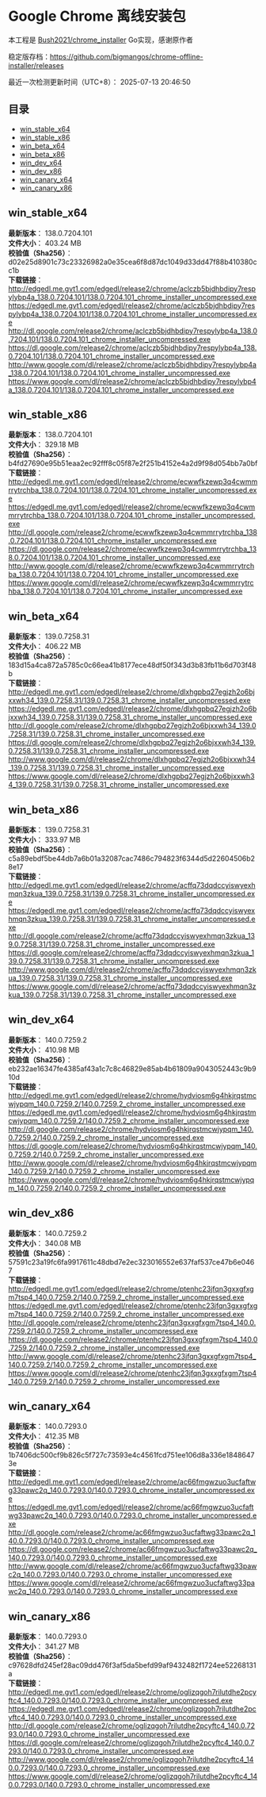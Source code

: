 # Google Chrome 离线安装包
本工程是 [Bush2021/chrome_installer](https://github.com/Bush2021/chrome_installer) Go实现，感谢原作者

稳定版存档：<https://github.com/bigmangos/chrome-offline-installer/releases>

最近一次检测更新时间（UTC+8）：
2025-07-13 20:46:50

## 目录
* [win_stable_x64](https://github.com/bigmangos/chrome-offline-installer?tab=readme-ov-file#win_stable_x64)
* [win_stable_x86](https://github.com/bigmangos/chrome-offline-installer?tab=readme-ov-file#win_stable_x86)
* [win_beta_x64](https://github.com/bigmangos/chrome-offline-installer?tab=readme-ov-file#win_beta_x64)
* [win_beta_x86](https://github.com/bigmangos/chrome-offline-installer?tab=readme-ov-file#win_beta_x86)
* [win_dev_x64](https://github.com/bigmangos/chrome-offline-installer?tab=readme-ov-file#win_dev_x64)
* [win_dev_x86](https://github.com/bigmangos/chrome-offline-installer?tab=readme-ov-file#win_dev_x86)
* [win_canary_x64](https://github.com/bigmangos/chrome-offline-installer?tab=readme-ov-file#win_canary_x64)
* [win_canary_x86](https://github.com/bigmangos/chrome-offline-installer?tab=readme-ov-file#win_canary_x86)

## win_stable_x64
**最新版本**： 138.0.7204.101  
**文件大小**： 403.24 MB  
**校验值（Sha256）**： d02e25d8901c73c23326982a0e35cea6f8d87dc1049d33dd47f88b410380cc1b  
**下载链接**：
http://edgedl.me.gvt1.com/edgedl/release2/chrome/aclczb5bjdhbdipy7respylybp4a_138.0.7204.101/138.0.7204.101_chrome_installer_uncompressed.exe
https://edgedl.me.gvt1.com/edgedl/release2/chrome/aclczb5bjdhbdipy7respylybp4a_138.0.7204.101/138.0.7204.101_chrome_installer_uncompressed.exe
http://dl.google.com/release2/chrome/aclczb5bjdhbdipy7respylybp4a_138.0.7204.101/138.0.7204.101_chrome_installer_uncompressed.exe
https://dl.google.com/release2/chrome/aclczb5bjdhbdipy7respylybp4a_138.0.7204.101/138.0.7204.101_chrome_installer_uncompressed.exe
http://www.google.com/dl/release2/chrome/aclczb5bjdhbdipy7respylybp4a_138.0.7204.101/138.0.7204.101_chrome_installer_uncompressed.exe
https://www.google.com/dl/release2/chrome/aclczb5bjdhbdipy7respylybp4a_138.0.7204.101/138.0.7204.101_chrome_installer_uncompressed.exe
## win_stable_x86
**最新版本**： 138.0.7204.101  
**文件大小**： 329.18 MB  
**校验值（Sha256）**： b4fd27690e95b51eaa2ec92fff8c05f87e2f251b4152e4a2d9f98d054bb7a0bf  
**下载链接**：
http://edgedl.me.gvt1.com/edgedl/release2/chrome/ecwwfkzewp3q4cwmmrrytrchba_138.0.7204.101/138.0.7204.101_chrome_installer_uncompressed.exe
https://edgedl.me.gvt1.com/edgedl/release2/chrome/ecwwfkzewp3q4cwmmrrytrchba_138.0.7204.101/138.0.7204.101_chrome_installer_uncompressed.exe
http://dl.google.com/release2/chrome/ecwwfkzewp3q4cwmmrrytrchba_138.0.7204.101/138.0.7204.101_chrome_installer_uncompressed.exe
https://dl.google.com/release2/chrome/ecwwfkzewp3q4cwmmrrytrchba_138.0.7204.101/138.0.7204.101_chrome_installer_uncompressed.exe
http://www.google.com/dl/release2/chrome/ecwwfkzewp3q4cwmmrrytrchba_138.0.7204.101/138.0.7204.101_chrome_installer_uncompressed.exe
https://www.google.com/dl/release2/chrome/ecwwfkzewp3q4cwmmrrytrchba_138.0.7204.101/138.0.7204.101_chrome_installer_uncompressed.exe
## win_beta_x64
**最新版本**： 139.0.7258.31  
**文件大小**： 406.22 MB  
**校验值（Sha256）**： 183d15a4ca872a5785c0c66ea41b8177ece48df50f343d3b83fb11b6d703f48b  
**下载链接**：
http://edgedl.me.gvt1.com/edgedl/release2/chrome/dlxhgpbq27egjzh2o6bjxxwh34_139.0.7258.31/139.0.7258.31_chrome_installer_uncompressed.exe
https://edgedl.me.gvt1.com/edgedl/release2/chrome/dlxhgpbq27egjzh2o6bjxxwh34_139.0.7258.31/139.0.7258.31_chrome_installer_uncompressed.exe
http://dl.google.com/release2/chrome/dlxhgpbq27egjzh2o6bjxxwh34_139.0.7258.31/139.0.7258.31_chrome_installer_uncompressed.exe
https://dl.google.com/release2/chrome/dlxhgpbq27egjzh2o6bjxxwh34_139.0.7258.31/139.0.7258.31_chrome_installer_uncompressed.exe
http://www.google.com/dl/release2/chrome/dlxhgpbq27egjzh2o6bjxxwh34_139.0.7258.31/139.0.7258.31_chrome_installer_uncompressed.exe
https://www.google.com/dl/release2/chrome/dlxhgpbq27egjzh2o6bjxxwh34_139.0.7258.31/139.0.7258.31_chrome_installer_uncompressed.exe
## win_beta_x86
**最新版本**： 139.0.7258.31  
**文件大小**： 333.97 MB  
**校验值（Sha256）**： c5a89ebdf5be44db7a6b01a32087cac7486c794823f6344d5d22604506b28e17  
**下载链接**：
http://edgedl.me.gvt1.com/edgedl/release2/chrome/acffq73dqdccyiswyexhmqn3zkua_139.0.7258.31/139.0.7258.31_chrome_installer_uncompressed.exe
https://edgedl.me.gvt1.com/edgedl/release2/chrome/acffq73dqdccyiswyexhmqn3zkua_139.0.7258.31/139.0.7258.31_chrome_installer_uncompressed.exe
http://dl.google.com/release2/chrome/acffq73dqdccyiswyexhmqn3zkua_139.0.7258.31/139.0.7258.31_chrome_installer_uncompressed.exe
https://dl.google.com/release2/chrome/acffq73dqdccyiswyexhmqn3zkua_139.0.7258.31/139.0.7258.31_chrome_installer_uncompressed.exe
http://www.google.com/dl/release2/chrome/acffq73dqdccyiswyexhmqn3zkua_139.0.7258.31/139.0.7258.31_chrome_installer_uncompressed.exe
https://www.google.com/dl/release2/chrome/acffq73dqdccyiswyexhmqn3zkua_139.0.7258.31/139.0.7258.31_chrome_installer_uncompressed.exe
## win_dev_x64
**最新版本**： 140.0.7259.2  
**文件大小**： 410.98 MB  
**校验值（Sha256）**： eb232ae16347fe4385af43a1c7c8c46829e85ab4b61809a9043052443c9b910d  
**下载链接**：
http://edgedl.me.gvt1.com/edgedl/release2/chrome/hydviosm6g4hkjrqstmcwjypqm_140.0.7259.2/140.0.7259.2_chrome_installer_uncompressed.exe
https://edgedl.me.gvt1.com/edgedl/release2/chrome/hydviosm6g4hkjrqstmcwjypqm_140.0.7259.2/140.0.7259.2_chrome_installer_uncompressed.exe
http://dl.google.com/release2/chrome/hydviosm6g4hkjrqstmcwjypqm_140.0.7259.2/140.0.7259.2_chrome_installer_uncompressed.exe
https://dl.google.com/release2/chrome/hydviosm6g4hkjrqstmcwjypqm_140.0.7259.2/140.0.7259.2_chrome_installer_uncompressed.exe
http://www.google.com/dl/release2/chrome/hydviosm6g4hkjrqstmcwjypqm_140.0.7259.2/140.0.7259.2_chrome_installer_uncompressed.exe
https://www.google.com/dl/release2/chrome/hydviosm6g4hkjrqstmcwjypqm_140.0.7259.2/140.0.7259.2_chrome_installer_uncompressed.exe
## win_dev_x86
**最新版本**： 140.0.7259.2  
**文件大小**： 340.08 MB  
**校验值（Sha256）**： 57591c23a19fc6fa9917611c48dbd7e2ec323016552e637faf537ce47b6e0467  
**下载链接**：
http://edgedl.me.gvt1.com/edgedl/release2/chrome/ptenhc23jfqn3gxxgfxgm7tsp4_140.0.7259.2/140.0.7259.2_chrome_installer_uncompressed.exe
https://edgedl.me.gvt1.com/edgedl/release2/chrome/ptenhc23jfqn3gxxgfxgm7tsp4_140.0.7259.2/140.0.7259.2_chrome_installer_uncompressed.exe
http://dl.google.com/release2/chrome/ptenhc23jfqn3gxxgfxgm7tsp4_140.0.7259.2/140.0.7259.2_chrome_installer_uncompressed.exe
https://dl.google.com/release2/chrome/ptenhc23jfqn3gxxgfxgm7tsp4_140.0.7259.2/140.0.7259.2_chrome_installer_uncompressed.exe
http://www.google.com/dl/release2/chrome/ptenhc23jfqn3gxxgfxgm7tsp4_140.0.7259.2/140.0.7259.2_chrome_installer_uncompressed.exe
https://www.google.com/dl/release2/chrome/ptenhc23jfqn3gxxgfxgm7tsp4_140.0.7259.2/140.0.7259.2_chrome_installer_uncompressed.exe
## win_canary_x64
**最新版本**： 140.0.7293.0  
**文件大小**： 412.35 MB  
**校验值（Sha256）**： 1b7406dc500cf9b826c5f727c73593e4c4561fcd751ee106d8a336e18486473e  
**下载链接**：
http://edgedl.me.gvt1.com/edgedl/release2/chrome/ac66fmgwzuo3ucfaftwg33pawc2q_140.0.7293.0/140.0.7293.0_chrome_installer_uncompressed.exe
https://edgedl.me.gvt1.com/edgedl/release2/chrome/ac66fmgwzuo3ucfaftwg33pawc2q_140.0.7293.0/140.0.7293.0_chrome_installer_uncompressed.exe
http://dl.google.com/release2/chrome/ac66fmgwzuo3ucfaftwg33pawc2q_140.0.7293.0/140.0.7293.0_chrome_installer_uncompressed.exe
https://dl.google.com/release2/chrome/ac66fmgwzuo3ucfaftwg33pawc2q_140.0.7293.0/140.0.7293.0_chrome_installer_uncompressed.exe
http://www.google.com/dl/release2/chrome/ac66fmgwzuo3ucfaftwg33pawc2q_140.0.7293.0/140.0.7293.0_chrome_installer_uncompressed.exe
https://www.google.com/dl/release2/chrome/ac66fmgwzuo3ucfaftwg33pawc2q_140.0.7293.0/140.0.7293.0_chrome_installer_uncompressed.exe
## win_canary_x86
**最新版本**： 140.0.7293.0  
**文件大小**： 341.27 MB  
**校验值（Sha256）**： c97628dfd245ef28ac09dd476f3af5da5befd99af9432482f1724ee52268131a  
**下载链接**：
http://edgedl.me.gvt1.com/edgedl/release2/chrome/oglizqgoh7rilutdhe2pcyftc4_140.0.7293.0/140.0.7293.0_chrome_installer_uncompressed.exe
https://edgedl.me.gvt1.com/edgedl/release2/chrome/oglizqgoh7rilutdhe2pcyftc4_140.0.7293.0/140.0.7293.0_chrome_installer_uncompressed.exe
http://dl.google.com/release2/chrome/oglizqgoh7rilutdhe2pcyftc4_140.0.7293.0/140.0.7293.0_chrome_installer_uncompressed.exe
https://dl.google.com/release2/chrome/oglizqgoh7rilutdhe2pcyftc4_140.0.7293.0/140.0.7293.0_chrome_installer_uncompressed.exe
http://www.google.com/dl/release2/chrome/oglizqgoh7rilutdhe2pcyftc4_140.0.7293.0/140.0.7293.0_chrome_installer_uncompressed.exe
https://www.google.com/dl/release2/chrome/oglizqgoh7rilutdhe2pcyftc4_140.0.7293.0/140.0.7293.0_chrome_installer_uncompressed.exe
